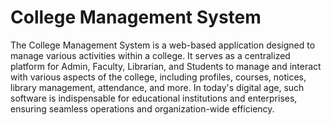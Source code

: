# College Management System
  The College Management System is a web-based application designed to manage various activities within a college. It serves as a centralized platform for Admin, Faculty, Librarian, and Students to manage and interact with various aspects of the college, including profiles, courses, notices, library management, attendance, and more.  In today's digital age, such software is indispensable for educational institutions and enterprises, ensuring seamless operations and  organization-wide efficiency.
